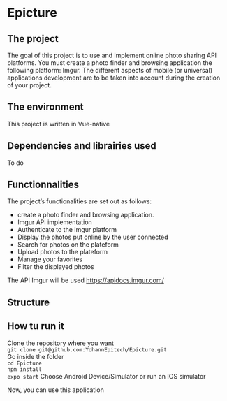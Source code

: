 # Epicture

## The project
The goal of this project is to use and implement online photo sharing API platforms.
You must create a photo finder and browsing application the following platform: Imgur.
The different aspects of mobile (or universal) applications development are to be taken into account during
the creation of your project.

## The environment
This project is written in Vue-native

## Dependencies and librairies used
To do

## Functionnalities
The project’s functionalities are set out as follows:
- create a photo finder and browsing application.
- Imgur API implementation
- Authenticate to the Imgur platform
- Display the photos put online by the user connected
- Search for photos on the plateform
- Upload photos to the plateform
- Manage your favorites
- Filter the displayed photos

The API Imgur will be used https://apidocs.imgur.com/

## Structure

## How tu run it

Clone the repository where you want  
`git clone git@github.com:YohannEpitech/Epicture.git`   
Go inside the folder  
`cd Epicture`  
`npm install`  
`expo start`
Choose Android Device/Simulator or run an IOS simulator

Now, you can use this application

